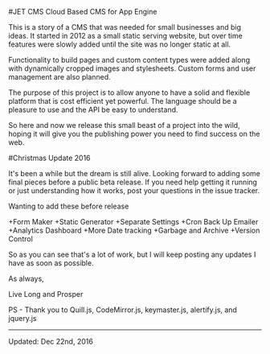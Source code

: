 #JET CMS
Cloud Based CMS for App Engine

This is a story of a CMS that was needed for small businesses and big ideas. It started in 2012 as a small static serving website, but over time features were slowly added until the site was no longer static at all. 

Functionality to build pages and custom content types were added along with dynamically cropped images and stylesheets. Custom forms and user management are also planned. 

The purpose of this project is to allow anyone to have a solid and flexible platform that is cost efficient yet powerful. The language should be a pleasure to use and the API be easy to understand. 

So here and now we release this small beast of a project into the wild, hoping it will give you the publishing power you need to find success on the web. 


#Christmas Update 2016

It's been a while but the dream is still alive. Looking forward to adding some final pieces before a public beta release. If you need help getting it running or just understanding how it works, post your questions in the issue tracker.

Wanting to add these before release

+Form Maker
+Static Generator
+Separate Settings
+Cron Back Up Emailer
+Analytics Dashboard
+More Date tracking
+Garbage and Archive
+Version Control

So as you can see that's a lot of work, but I will keep posting any updates I have as soon as possible.

As always,

Live Long and Prosper


PS - Thank you to Quill.js, CodeMirror.js, keymaster.js, alertify.js, and  jquery.js



---
Updated: Dec 22nd, 2016